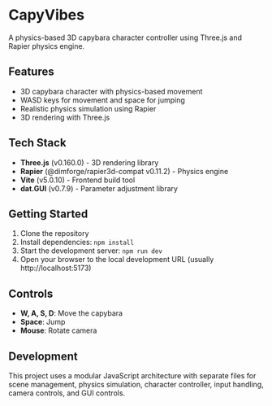 # CapyVibes

A physics-based 3D capybara character controller using Three.js and Rapier physics engine.

## Features

- 3D capybara character with physics-based movement
- WASD keys for movement and space for jumping
- Realistic physics simulation using Rapier
- 3D rendering with Three.js

## Tech Stack

- **Three.js** (v0.160.0) - 3D rendering library
- **Rapier** (@dimforge/rapier3d-compat v0.11.2) - Physics engine
- **Vite** (v5.0.10) - Frontend build tool
- **dat.GUI** (v0.7.9) - Parameter adjustment library

## Getting Started

1. Clone the repository
2. Install dependencies: `npm install`
3. Start the development server: `npm run dev`
4. Open your browser to the local development URL (usually http://localhost:5173)

## Controls

- **W, A, S, D**: Move the capybara
- **Space**: Jump
- **Mouse**: Rotate camera

## Development

This project uses a modular JavaScript architecture with separate files for scene management, physics simulation, character controller, input handling, camera controls, and GUI controls.